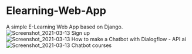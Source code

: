 # Elearning-Web-App
A simple E-Learning Web App based on Django.
![Screenshot_2021-03-13 Sign up](https://user-images.githubusercontent.com/42941554/111034704-e0d6a680-843c-11eb-98ac-fa3d6f51c8f4.png)
![Screenshot_2021-03-13 How to make a Chatbot with Dialogflow - API ai](https://user-images.githubusercontent.com/42941554/111034612-79205b80-843c-11eb-95c5-f339cf672eef.png)
![Screenshot_2021-03-13 Chatbot courses](https://user-images.githubusercontent.com/42941554/111034659-b71d7f80-843c-11eb-8f97-482c3c2f950a.png)
